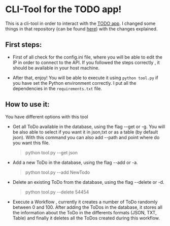 
# CLI-Tool for the TODO app!

This is a cli-tool in order to interact with the [TODO app](https://github.com/scotch-io/node-todo). I changed some things in that repository (can be found [here](https://github.com/Arcadidc/minikube-node-todo)) with the changes explained. 

## First steps:
 - First of all check for the config.ini file, where you will be able to edit the IP in order to connect to the API. If you followed the steps correctly , it should be available in your host machine. 

 - After that, enjoy! You will be able to execute it using `python tool.py` if you have set the  Python environment correctly. I put all the dependencies in the `requirements.txt` file. 
 
 ## How to use it:
 
 You have different options with this tool
    
- Get all ToDo available in the database, using the flag --get or -g. You will be also able to select if you want it in json,txt or as a table (by default json). With this command you can also add --path and point where do you want this file.

    >  python tool.py --get json 

- Add a new ToDo in the database, using the flag --add or -a.

     > python tool.py --add NewTodo

- Delete an existing ToDo from the database, using the flag --delete or -d.

     > python tool.py --delete 54454
    
- Execute a Workflow , currently it creates a number of ToDo randomly between 0 and 100. After adding the ToDos in the database, it  stores all the information about the ToDo in the differents formats (JSON, TXT, Table) and finally it deletes all the ToDos created during this workflow.

